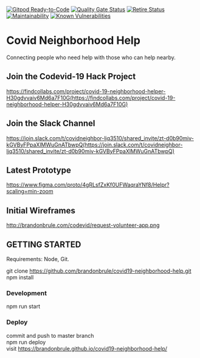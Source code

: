[![Gitpod Ready-to-Code](https://img.shields.io/badge/Gitpod-Ready--to--Code-blue?logo=gitpod)](https://gitpod.io/#https://github.com/netrules/covid19-neighborhood-help) 
[![Quality Gate Status](https://sonarcloud.io/api/project_badges/measure?project=netrules_covid19-neighborhood-help&metric=alert_status)](https://sonarcloud.io/dashboard?id=netrules_covid19-neighborhood-help)
[![Retire Status](http://retire.insecurity.today/api/image?uri=https://raw.githubusercontent.com/netrules/covid19-neighborhood-help/master/package.json)](http://retire.insecurity.today/api/image?uri=https://raw.githubusercontent.com/netrules/covid19-neighborhood-help/master/package.json)
[![Maintainability](https://api.codeclimate.com/v1/badges/d1a99d45ad853f430b3e/maintainability)](https://codeclimate.com/github/netrules/covid19-neighborhood-help/maintainability)
[![Known Vulnerabilities](https://snyk.io/test/github/netrules/covid19-neighborhood-help/badge.svg)](https://snyk.io/test/github/netrules/covid19-neighborhood-help)

# Covid Neighborhood Help
Connecting people who need help with those who can help nearby.

## Join the Codevid-19 Hack Project
https://findcollabs.com/project/covid-19-neighborhood-helper-H30gdvvaiv6Md6a7F10G(https://findcollabs.com/project/covid-19-neighborhood-helper-H30gdvvaiv6Md6a7F10G)

## Join the Slack Channel
https://join.slack.com/t/covidneighbor-ljq3510/shared_invite/zt-d0b90miv-kGVByFPpaXlMWuGnATbwpQ(https://join.slack.com/t/covidneighbor-ljq3510/shared_invite/zt-d0b90miv-kGVByFPpaXlMWuGnATbwpQ)

## Latest Prototype
https://www.figma.com/proto/4gRLsfZxKf0UFWaqraYNf8/Helpr?scaling=min-zoom

## Initial Wireframes
http://brandonbrule.com/codevid/request-volunteer-app.png


## GETTING STARTED
Requirements: Node, Git.

git clone https://github.com/brandonbrule/covid19-neighborhood-help.git  
npm install

### Development
npm run start

### Deploy
commit and push to master branch  
npm run deploy  
visit https://brandonbrule.github.io/covid19-neighborhood-help/



